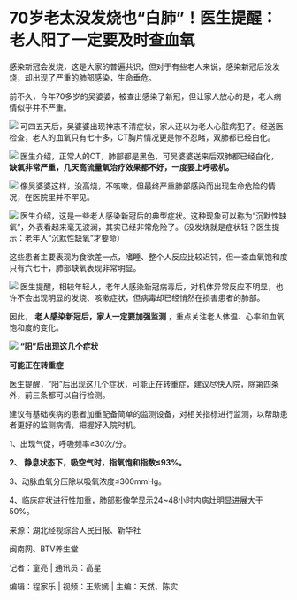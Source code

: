 # 70岁老太没发烧也“白肺”！医生提醒：老人阳了一定要及时查血氧

感染新冠会发烧，这是大家的普遍共识，但对于有些老人来说，感染新冠后没发烧，却出现了严重的肺部感染，生命垂危。

前不久，今年70多岁的吴婆婆，被查出感染了新冠，但让家人放心的是，老人病情似乎并不严重。

![](https://inews.gtimg.com/newsapp_bt/0/15578000886/1000)
可四五天后，吴婆婆出现神志不清症状，家人还以为老人心脏病犯了。经送医检查，老人的血氧只有七十多，CT胸片情况更是惨不忍睹，双肺都已经白化。

![](https://inews.gtimg.com/newsapp_bt/0/15578000908/1000)
医生介绍，正常人的CT，肺部都是黑色，可吴婆婆送来后双肺都已经白化， **缺氧非常严重，几天高流量氧治疗效果都不好，一度要上呼吸机。**

![](https://inews.gtimg.com/newsapp_bt/0/15578001083/1000)
像吴婆婆这样，没高烧，不咳嗽，但最终严重肺部感染而出现生命危险的情况，在医院里并不罕见。

![](https://inews.gtimg.com/newsapp_bt/0/15578001094/1000)
医生介绍，这是一些老人感染新冠后的典型症状。这种现象可以称为“沉默性缺氧”，外表看起来毫无波澜，其实已经非常危险了。（没发烧就是症状轻？医生提示：老年人“沉默性缺氧”才要命）

这些患者主要表现为食欲差一点，嗜睡、整个人反应比较迟钝，但一查血氧饱和度只有六七十，肺部缺氧表现非常明显。

![](https://inews.gtimg.com/newsapp_bt/0/15578001111/1000)
医生提醒，相较年轻人，老年人感染新冠病毒后，对机体异常反应不明显，也许不会出现明显的发烧、咳嗽症状，但病毒却已经悄然在损害患者的肺部。

因此， **老人感染新冠后，家人一定要加强监测** ，重点关注老人体温、心率和血氧饱和度的变化。

![](https://inews.gtimg.com/newsapp_bt/0/15578001364/1000)
**“阳”后出现这几个症状**

**可能正在转重症**

医生提醒，“阳”后出现这几个症状，可能正在转重症，建议尽快入院，除第四条外，前三条都可以自行检测。

建议有基础疾病的患者加重配备简单的监测设备，对相关指标进行监测，以帮助患者更好的监测病情，把握好入院时机。

1、出现气促，呼吸频率≥30次/分。

**2、** **静息状态下，吸空气时，指氧饱和指数≤93%。**

3、动脉血氧分压除以吸氧浓度≤300mmHg。

4、临床症状进行性加重，肺部影像学显示24~48小时内病灶明显进展大于50%。

来源：湖北经视综合人民日报、新华社

闽南网、BTV养生堂

记者：童亮 | 通讯员：高星

编辑：程家乐 | 视频：王紫嫣 | 主编：天然、陈实

